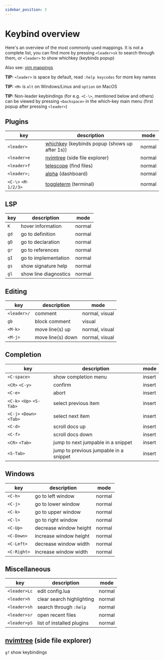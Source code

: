 ```yaml
---
sidebar_position: 3
---
```


# Keybind overview

Here's an overview of the most commonly used mappings.
It is not a complete list, you can find more by pressing `<leader>sk` to search through them,
or `<leader>` to show whichkey (keybinds popup)

Also see:
[vim mappings](https://devhints.io/vim)

**TIP:** `<leader>` is space by default, read `:help keycodes` for more key names

**TIP:** `<M>` is `alt` on Windows/Linux and `option` on MacOS

**TIP:** Non-leader keybindings (for e.g. `<C-\>`, mentioned below and others) can be viewed
by pressing `<backspace>` in the which-key main menu (first popup after pressing `<leader>`)

## Plugins

| key                 | description                                                                              | mode   |
| ------------------- | ---------------------------------------------------------------------------------------- | ------ |
| `<leader>`          | [whichkey](https://github.com/folke/which-key.nvim) (keybinds popup (shows up after 1s)) | normal |
| `<leader>e`         | [nvimtree](https://github.com/nvim-tree/nvim-tree.lua) (side file explorer)              | normal |
| `<leader>f`         | [telescope](https://github.com/nvim-telescope/telescope.nvim) (find files)               | normal |
| `<leader>;`         | [alpha](https://github.com/goolord/alpha-nvim) (dashboard)                               | normal |
| `<C-\>` `<M-1/2/3>` | [toggleterm](https://github.com/akinsho/toggleterm.nvim) (terminal)                      | normal |

## LSP

| key  | description           | mode   |
| ---- | --------------------- | ------ |
| `K`  | hover information     | normal |
| `gd` | go to definition      | normal |
| `gD` | go to declaration     | normal |
| `gr` | go to references      | normal |
| `gI` | go to implementation  | normal |
| `gs` | show signature help   | normal |
| `gl` | show line diagnostics | normal |

## Editing

| key         | description       | mode           |
| ----------- | ----------------- | -------------- |
| `<leader>/` | comment           | normal, visual |
| `gb`        | block comment     | visual         |
| `<M-k>`     | move line(s) up   | normal, visual |
| `<M-j>`     | move line(s) down | normal, visual |

## Completion

| key                        | description                            | mode   |
| -------------------------- | -------------------------------------- | ------ |
| `<C-space>`                | show completion menu                   | insert |
| `<CR>` `<C-y>`             | confirm                                | insert |
| `<C-e>`                    | abort                                  | insert |
| `<C-k>` `<Up>` `<S-Tab>`   | select previous item                   | insert |
| `<C-j>` `<Down>` `<Tab>`   | select next item                       | insert |
| `<C-d>`                    | scroll docs up                         | insert |
| `<C-f>`                    | scroll docs down                       | insert |
| `<CR>` `<Tab>`             | jump to next jumpable in a snippet     | insert |
| `<S-Tab>`                  | jump to previous jumpable in a snippet | insert |

## Windows

| key         | description            | mode   |
| ----------- | ---------------------- | ------ |
| `<C-h>`     | go to left window      | normal |
| `<C-j>`     | go to lower window     | normal |
| `<C-k>`     | go to upper window     | normal |
| `<C-l>`     | go to right window     | normal |
| `<C-Up>`    | decrease window height | normal |
| `<C-Down>`  | increase window height | normal |
| `<C-Left>`  | decrease window width  | normal |
| `<C-Right>` | increase window width  | normal |

## Miscellaneous

| key          | description               | mode   |
| ------------ | ------------------------- | ------ |
| `<leader>Lc` | edit config.lua           | normal |
| `<leader>h`  | clear search highlighting | normal |
| `<leader>sh` | search through `:help`    | normal |
| `<leader>sr` | open recent files         | normal |
| `<leader>pS` | list of installed plugins | normal |

## [nvimtree](https://github.com/nvim-tree/nvim-tree.lua) (side file explorer)

`g?` show keybindings
